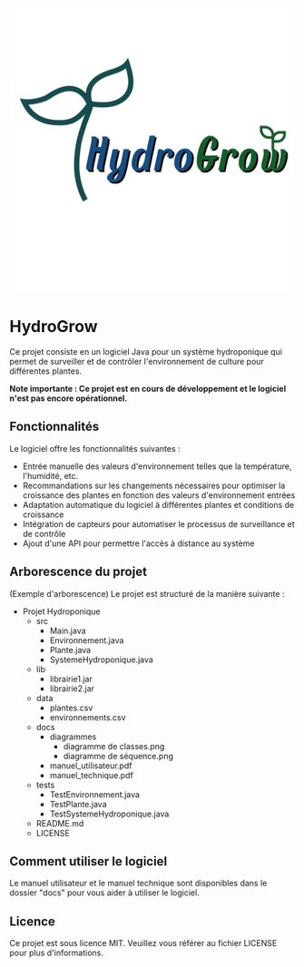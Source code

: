 ![HydroGrow logo](/images/HydroGrow-2.png)

# HydroGrow

Ce projet consiste en un logiciel Java pour un système hydroponique qui permet de surveiller et de contrôler l'environnement de culture pour différentes plantes.

**Note importante : Ce projet est en cours de développement et le logiciel n'est pas encore opérationnel.**

## Fonctionnalités

Le logiciel offre les fonctionnalités suivantes :

- Entrée manuelle des valeurs d'environnement telles que la température, l'humidité, etc.
- Recommandations sur les changements nécessaires pour optimiser la croissance des plantes en fonction des valeurs d'environnement entrées
- Adaptation automatique du logiciel à différentes plantes et conditions de croissance
- Intégration de capteurs pour automatiser le processus de surveillance et de contrôle
- Ajout d'une API pour permettre l'accès à distance au système

## Arborescence du projet

(Exemple d'arborescence)
Le projet est structuré de la manière suivante :

- Projet Hydroponique
  - src
    - Main.java
    - Environnement.java
    - Plante.java
    - SystemeHydroponique.java
  - lib
    - librairie1.jar
    - librairie2.jar
  - data
    - plantes.csv
    - environnements.csv
  - docs
    - diagrammes
      - diagramme de classes.png
      - diagramme de séquence.png
    - manuel_utilisateur.pdf
    - manuel_technique.pdf
  - tests
    - TestEnvironnement.java
    - TestPlante.java
    - TestSystemeHydroponique.java
  - README.md
  - LICENSE

## Comment utiliser le logiciel

Le manuel utilisateur et le manuel technique sont disponibles dans le dossier "docs" pour vous aider à utiliser le logiciel.

## Licence

Ce projet est sous licence MIT. Veuillez vous référer au fichier LICENSE pour plus d'informations.
